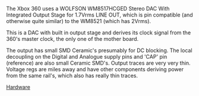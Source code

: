 The Xbox 360 uses a WOLFSON WM8517HCGED Stereo DAC With Integrated
Output Stage for 1.7Vrms LINE OUT, which is pin compatible (and
otherwise quite similar) to the WM8521 (which has 2Vrms).

This is a DAC with built in output stage and derives its clock signal
from the 360's master clock, the only one of the mother board.

The output has small SMD Ceramic's presumably for DC blocking. The local
decoupling on the Digital and Analogue supply pins and 'CAP' pin
(reference) are also small Ceramic SMD's. Output traces are very very
thin. Voltage regs are miles away and have other components deriving
power from the same rail's, which also has really thin traces.

[Hardware](/Hardware)
